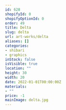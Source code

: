 ```yaml
---
id: 628
shopifyId: 0
shopifyOptionId: 0
order: 49
title: Delta
slug: delta
url: art-works/delta
aliases: []
categories:
- shibari
- graphics
inStock: false
isVisible: true
location: ""
height: 30
width: 20
date: 2022-01-01T00:00:00Z
materials:
- ""
price: -1
mainImage: delta.jpg
---
```

